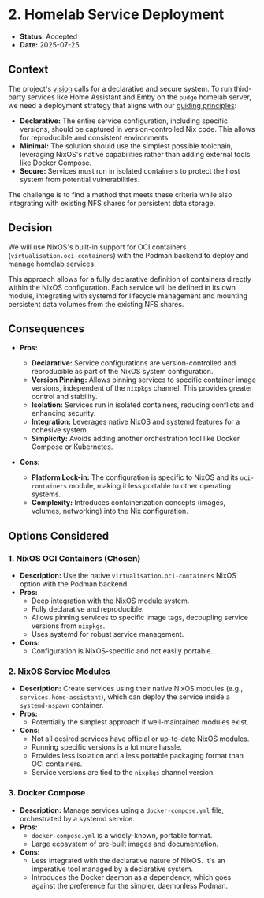 # 2. Homelab Service Deployment

* **Status:** Accepted
* **Date:** 2025-07-25

## Context

The project's [vision](../../readme.md#vision) calls for a declarative and secure system. To run third-party services like Home Assistant and Emby on the `pudge` homelab server, we need a deployment strategy that aligns with our [guiding principles](../../readme.md#guiding-principles):

*   **Declarative:** The entire service configuration, including specific versions, should be captured in version-controlled Nix code. This allows for reproducible and consistent environments.
*   **Minimal:** The solution should use the simplest possible toolchain, leveraging NixOS's native capabilities rather than adding external tools like Docker Compose.
*   **Secure:** Services must run in isolated containers to protect the host system from potential vulnerabilities.

The challenge is to find a method that meets these criteria while also integrating with existing NFS shares for persistent data storage.

## Decision

We will use NixOS's built-in support for OCI containers (`virtualisation.oci-containers`) with the Podman backend to deploy and manage homelab services.

This approach allows for a fully declarative definition of containers directly within the NixOS configuration. Each service will be defined in its own module, integrating with systemd for lifecycle management and mounting persistent data volumes from the existing NFS shares.

## Consequences

* **Pros:**
    * **Declarative:** Service configurations are version-controlled and reproducible as part of the NixOS system configuration.
    * **Version Pinning:** Allows pinning services to specific container image versions, independent of the `nixpkgs` channel. This provides greater control and stability.
    * **Isolation:** Services run in isolated containers, reducing conflicts and enhancing security.
    * **Integration:** Leverages native NixOS and systemd features for a cohesive system.
    * **Simplicity:** Avoids adding another orchestration tool like Docker Compose or Kubernetes.

* **Cons:**
    * **Platform Lock-in:** The configuration is specific to NixOS and its `oci-containers` module, making it less portable to other operating systems.
    * **Complexity:** Introduces containerization concepts (images, volumes, networking) into the Nix configuration.

## Options Considered

### 1. NixOS OCI Containers (Chosen)

* **Description:** Use the native `virtualisation.oci-containers` NixOS option with the Podman backend.
* **Pros:**
    * Deep integration with the NixOS module system.
    * Fully declarative and reproducible.
    * Allows pinning services to specific image tags, decoupling service versions from `nixpkgs`.
    * Uses systemd for robust service management.
* **Cons:**
    * Configuration is NixOS-specific and not easily portable.

### 2. NixOS Service Modules

* **Description:** Create services using their native NixOS modules (e.g., `services.home-assistant`), which can deploy the service inside a `systemd-nspawn` container.
* **Pros:**
    * Potentially the simplest approach if well-maintained modules exist.
* **Cons:**
    * Not all desired services have official or up-to-date NixOS modules.
    * Running specific versions is a lot more hassle.
    * Provides less isolation and a less portable packaging format than OCI containers.
    * Service versions are tied to the `nixpkgs` channel version.

### 3. Docker Compose

* **Description:** Manage services using a `docker-compose.yml` file, orchestrated by a systemd service.
* **Pros:**
    * `docker-compose.yml` is a widely-known, portable format.
    * Large ecosystem of pre-built images and documentation.
* **Cons:**
    * Less integrated with the declarative nature of NixOS. It's an imperative tool managed by a declarative system.
    * Introduces the Docker daemon as a dependency, which goes against the preference for the simpler, daemonless Podman.
